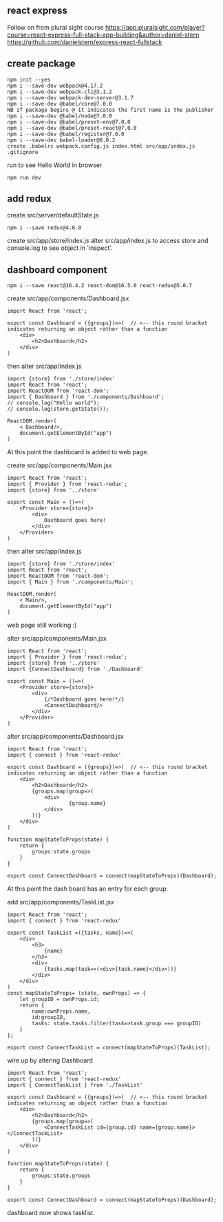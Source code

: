## react express
Follow on from plural sight course
https://app.pluralsight.com/player?course=react-express-full-stack-app-building&author=daniel-stern
https://github.com/danielstern/express-react-fullstack


## create package
```
npm init --yes
npm i --save-dev webpack@4.17.2
npm i --save-dev webpack-cli@3.1.2
npm i --save-dev webpack-dev-server@3.1.7
npm i --save-dev @babel/core@7.0.0
NB if package begins @ it indicates the first name is the publisher
npm i --save-dev @babel/node@7.0.0
npm i --save-dev @babel/preset-env@7.0.0
npm i --save-dev @babel/preset-react@7.0.0
npm i --save-dev @babel/register@7.0.0
npm i --save-dev babel-loader@8.0.2
create .babelrc webpack.config.js index.html src/app/index.js .gitignore
```
run to see Hello World in browser
```
npm run dev
```
## add redux
create src/server/defaultState.js
```
npm i --save redux@4.0.0
```
create src/app/store/index.js
alter src/app/index.js to access store and console.log to see object in 'inspect'.

## dashboard component
```
npm i --save react@16.4.2 react-dom@16.5.0 react-redux@5.0.7
```

create src/app/components/Dashboard.jsx
```
import React from 'react';

export const Dashboard = ({groups})=>(  // <-- this round bracket indicates returning an object rather than a function
    <div>
        <h2>Dashboard</h2>
    </div>
)
```
then alter src/app/index.js
```
import {store} from './store/index'
import React from 'react';
import ReactDOM from 'react-dom';
import { Dashboard } from './components/Dashboard';
// console.log("Hello world");
// console.log(store.getState());

ReactDOM.render(
    < Dashboard/>,
    document.getElementById("app")
)
```

At this point the dashboard is added to web page.

create src/app/components/Main.jsx
```
import React from 'react';
import { Provider } from 'react-redux';
import {store} from '../store'

export const Main = ()=>(
    <Provider store={store}>
        <div>
            Dashboard goes here!
        </div>
    </Provider>
)
```

then alter src/app/index.js

```
import {store} from './store/index'
import React from 'react';
import ReactDOM from 'react-dom';
import { Main } from './components/Main';

ReactDOM.render(
    < Main/>,
    document.getElementById("app")
)
```

web page still working :)

alter src/app/components/Main.jsx
```
import React from 'react';
import { Provider } from 'react-redux';
import {store} from '../store'
import {ConnectDashboard} from './Dashboard'

export const Main = ()=>(
    <Provider store={store}>
        <div>
            {/*Dashboard goes here!*/}
            <ConnectDashboard/>
        </div>
    </Provider>
)
```

alter src/app/components/Dashboard.jsx

```
import React from 'react';
import { connect } from 'react-redux'

export const Dashboard = ({groups})=>(  // <-- this round bracket indicates returning an object rather than a function
    <div>
        <h2>Dashboard</h2>
        {groups.map(group=>(
            <div>
                    {group.name}
            </div>
        ))}
    </div>
)

function mapStateToProps(state) {
    return {
        groups:state.groups
    }
}

export const ConnectDashboard = connect(mapStateToProps)(Dashboard);
```

At this point the dash board has an entry for each group.

add src/app/components/TaskList.jsx
```
import React from 'react';
import { connect } from 'react-redux'

export const TaskList =({tasks, name})=>(
    <div>
        <h3>
            {name}
        </h3>
        <div>
            {tasks.map(task=>(<div>{task.name}</div>))}
        </div>
    </div>
)
const mapStateToProps= (state, ownProps) => {
    let groupID = ownProps.id;
    return {
        name:ownProps.name,
        id:groupID,
        tasks: state.tasks.filter(task=>task.group === groupID)
    }
};

export const ConnectTaskList = connect(mapStateToProps)(TaskList);
```
wire up by altering Dashboard
```
import React from 'react';
import { connect } from 'react-redux'
import { ConnectTaskList } from './TaskList'

export const Dashboard = ({groups})=>(  // <-- this round bracket indicates returning an object rather than a function
    <div>
        <h2>Dashboard</h2>
        {groups.map(group=>(
            <ConnectTaskList id={group.id} name={group.name}></ConnectTaskList>
        ))}
    </div>
)

function mapStateToProps(state) {
    return {
        groups:state.groups
    }
}

export const ConnectDashboard = connect(mapStateToProps)(Dashboard);
```

dashboard now shows tasklist.


